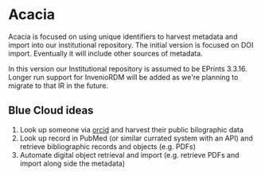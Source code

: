 Acacia
======

Acacia is focused on using unique identifiers to harvest metadata and import into our institutional repository. The initial version is focused on DOI import.  Eventually it will include other sources of metadata.

In this version our Institutional repository is assumed to be EPrints 3.3.16. Longer run support for InvenioRDM will be added as we're planning to migrate to that IR in the future.

Blue Cloud ideas
----------------

1. Look up someone via [orcid](https://orcid.org) and harvest their public bilographic data
2. Look up record in PubMed (or similar currated system with an API) and retrieve bibliographic records and objects (e.g. PDFs)
3. Automate digital object retrieval and import (e.g. retrieve PDFs and import along side the metadata)

